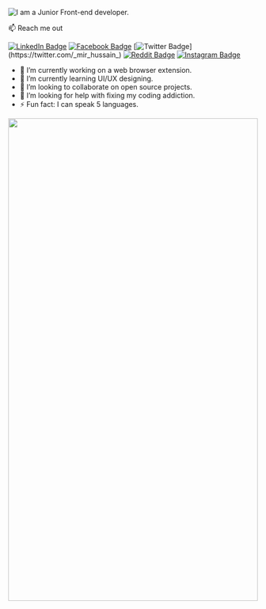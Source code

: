![I am a Junior Front-end developer. ](https://raw.githubusercontent.com/mir-hussain/mir-hussain/main/images/banner.gif)


:mailbox: Reach me out

[![LinkedIn Badge](https://img.shields.io/twitter/url?color=%230e76a8&label=LinkedIn&logo=linkedin&logoColor=white&style=flat-square&url=https%3A%2F%2Fwww.linkedin.com%2Fin%2Fmirhussainmurtaza%2F)](https://www.linkedin.com/in/mirhussainmurtaza/) [![Facebook Badge](https://img.shields.io/twitter/url?color=%231778f2&label=Facebook&logo=facebook&logoColor=white&style=flat-square&url=https%3A%2F%2Fwww.facebook.com%2Fmirhussainmurtaza)](https://www.facebook.com/mirhussainmurtaza) [![Twitter Badge](https://img.shields.io/twitter/url?color=%2308a0e9&label=Twitter&logo=twitter&logoColor=white&style=flat-square&url=https%3A%2F%2Ftwitter.com%2F_mir_hussain_)](https://twitter.com/_mir_hussain_) [![Reddit Badge](https://img.shields.io/twitter/url?color=%23FF5700&label=Reddit&logo=reddit&logoColor=white&style=flat-square&url=https%3A%2F%2Fwww.reddit.com%2Fuser%2FMrMir6996)](https://www.reddit.com/user/MrMir6996) [![Instagram Badge](https://img.shields.io/twitter/url?color=%23e1306c&label=Instagram&logo=instagram&logoColor=white&style=flat-square&url=https%3A%2F%2Fwww.instagram.com%2F_mir_hussain_%2F)](https://www.instagram.com/_mir_hussain_/)


- 🔭 I’m currently working on a web browser extension. 
- 🌱 I’m currently learning UI/UX designing. 
- 👯 I’m looking to collaborate on open source projects. 
- 🤔 I’m looking for help with fixing my coding addiction. 
- ⚡ Fun fact: I can speak 5 languages.


<p align="center">

  <img width="100%" height="50%" src="https://github-readme-streak-stats.herokuapp.com/?user=mir-hussain&background=0D1117&sideNums=FFFFFF&sideLabels=9A9A9A&currStreakNum=FB8C00&dates=6E6E6E" />
  
</p>

